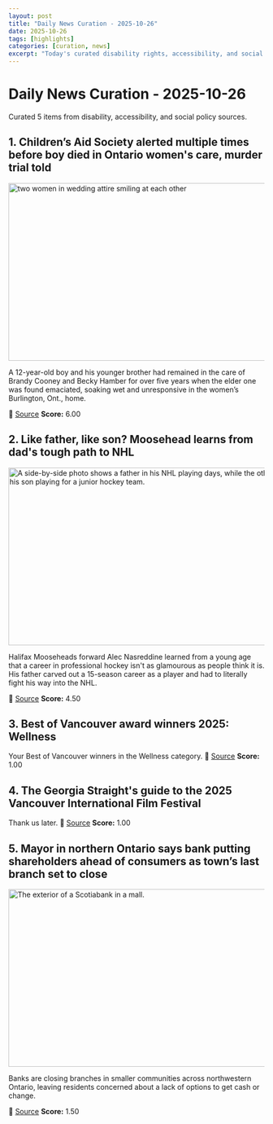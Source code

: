 ```yaml
---
layout: post
title: "Daily News Curation - 2025-10-26"
date: 2025-10-26
tags: [highlights]
categories: [curation, news]
excerpt: "Today's curated disability rights, accessibility, and social policy news from across Canada."
---
```


# Daily News Curation - 2025-10-26

Curated 5 items from disability, accessibility, and social policy sources.

## 1. Children’s Aid Society alerted multiple times before boy died in Ontario women's care, murder trial told
<img src='https://i.cbc.ca/ais/dcefee9a-9f72-4d8e-afc3-8202ed669e58,1761336691740/full/max/0/default.jpg?im=Crop%2Crect%3D%280%2C0%2C320%2C180%29%3BResize%3D%28620%29' alt='two women in wedding attire smiling at each other' width='620' height='349' title='Hamber and Cooney, left to right, as seen on their wedding day, have pleaded not guilty to first-degree murder and other charges.'/><p>A 12-year-old boy and his younger brother had remained in the care of Brandy Cooney and Becky Hamber for over five years when the elder one was found emaciated, soaking wet and unresponsive in the women’s Burlington, Ont., home. </p>
📍 [Source](https://www.cbc.ca/news/canada/hamilton/hamber-cooney-trial-9.6952270?cmp=rss)
**Score:** 6.00

## 2. Like father, like son? Moosehead learns from dad's tough path to NHL
<img src='https://i.cbc.ca/ais/8a4b8000-f9e0-47c7-8dd0-ae45c8b16ca5,1761320826200/full/max/0/default.jpg?im=Crop%2Crect%3D%2825%2C0%2C1869%2C1051%29%3BResize%3D%28620%29' alt='A side-by-side photo shows a father in his NHL playing days, while the other photo shows his son playing for a junior hockey team.' width='620' height='349' title='Alain Nasreddine, left, of the Pittsburgh Penguins is shown in a March 22, 2007 game. His son, Alec Nasreddine, is a forward in his second season with the Halifax Mooseheads.'/><p>Halifax Mooseheads forward Alec Nasreddine learned from a young age that a career in professional hockey isn't as glamourous as people think it is. His father carved out a 15-season career as a player and had to literally fight his way into the NHL.</p>
📍 [Source](https://www.cbc.ca/news/canada/nova-scotia/halifax-mooseheads-alec-nasreddine-nhl-alain-nasreddine-dallas-stars-9.6952100?cmp=rss)
**Score:** 4.50

## 3. Best of Vancouver award winners 2025: Wellness
Your Best of Vancouver winners in the Wellness category.
📍 [Source](https://www.straight.com/living/best-of-vancouver-award-winners-2025-wellness)
**Score:** 1.00

## 4. The Georgia Straight's guide to the 2025 Vancouver International Film Festival
Thank us later.
📍 [Source](https://www.straight.com/movies/georgia-straights-guide-to-2025-vancouver-international-film-festival)
**Score:** 1.00

## 5. Mayor in northern Ontario says bank putting shareholders ahead of consumers as town’s last branch set to close
<img src='https://i.cbc.ca/ais/eadf8c86-c249-4464-b386-51acfa9ce9ff,1761326638719/full/max/0/default.jpg?im=Crop%2Crect%3D%280%2C136%2C480%2C270%29%3BResize%3D%28620%29' alt='The exterior of a Scotiabank in a mall.' width='620' height='349' title='The Scotiabank branch in Marathon is closing in the spring.'/><p>Banks are closing branches in smaller communities across northwestern Ontario, leaving residents concerned about a lack of options to get cash or change.</p>
📍 [Source](https://www.cbc.ca/news/canada/thunder-bay/bank-closures-nwo-9.6950933?cmp=rss)
**Score:** 1.50

